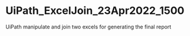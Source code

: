 # UiPath_ExcelJoin_23Apr2022_1500
UiPath manipulate and join two excels for generating the final report

